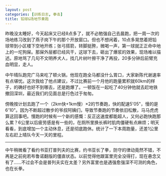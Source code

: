 ```yaml
---
layout: post
categories: [训练日志, 拳击]
title: 铅球&场地节奏跑
---
```


昨晚没太睡好，今天起床又已经8点多了，就不必勉强自己去晨跑，把一周一次的场地练习改到了燕子岗下午的那个开放窗口。但也不想闲着，10点多晃悠着把铅球带到小区楼下空地开练；张弓搭箭，转脚挺胯，微喝一声，第一球就正正命中地上的一坨狗屎。那屎外层都已经风干，这球下去，砸出了爆浆的效果，现场难以描述。原地骂了几句不文明养犬人，找几片树叶擦干净了再投，20多分钟后前臂充血明显，走人。

中午晴队跑完广马来吃了顿火锅，他现在跑全马都没什么胃口，大家新陈代谢速率有点堪忧。这次我给了他点建议，不过比赛前一个月他的跑量累积就60km的样子，的确好也好不到哪去，还是跑爆了。一顿饭在一起吃了40分钟他就去赶地铁撤回深圳，最近我们的见面总是行色过于匆匆。

傍晚按计划去跑了一个（2km快+1km慢）×2的节奏跑，快的配速5'05"，慢的是6'10"。因为不断超过散步的爷叔阿姨们，导致节奏跑的节奏依旧松散，马马虎虎算这回事吧。慢跑的时候有一个新的感慨：反正这速度都能超人，又何必跑快跑那么累？6公里以后疲劳感是有一些的，在厕所里换长裤时肌肉僵硬有点麻烦；明天看看，到底增加一个主动休息，还是彻底跑休。统计了一下本周跑量，还差1公里左右赶上晴队今天一天的里程。

---

中午稍微看了看约书亚打普列夫的比赛，约书亚长了拳，防守的律动竟然不错，不再是之前宛若布鲁诺翻版的僵直状态。以前觉得他跟富里完全没得打，现在悬念又有了……不过会不会是普列夫实在太差？另外富里也是遇强愈强深不可测的角色，也在长拳。
